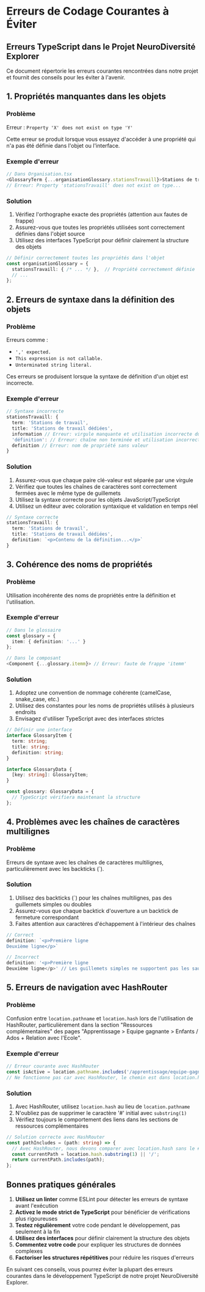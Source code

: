 # Erreurs de Codage Courantes à Éviter

## Erreurs TypeScript dans le Projet NeuroDiversité Explorer

Ce document répertorie les erreurs courantes rencontrées dans notre projet et fournit des conseils pour les éviter à l'avenir.

## 1. Propriétés manquantes dans les objets

### Problème

Erreur : `Property 'X' does not exist on type 'Y'`

Cette erreur se produit lorsque vous essayez d'accéder à une propriété qui n'a pas été définie dans l'objet ou l'interface.

### Exemple d'erreur

```typescript
// Dans Organisation.tsx
<GlossaryTerm {...organisationGlossary.stationsTravaill}>Stations de travail</GlossaryTerm>
// Erreur: Property 'stationsTravaill' does not exist on type...
```

### Solution

1. Vérifiez l'orthographe exacte des propriétés (attention aux fautes de frappe)
2. Assurez-vous que toutes les propriétés utilisées sont correctement définies dans l'objet source
3. Utilisez des interfaces TypeScript pour définir clairement la structure des objets

```typescript
// Définir correctement toutes les propriétés dans l'objet
const organisationGlossary = {
  stationsTravaill: { /* ... */ },  // Propriété correctement définie
  // ...
};
```

## 2. Erreurs de syntaxe dans la définition des objets

### Problème

Erreurs comme : 
- `',' expected.`
- `This expression is not callable.`
- `Unterminated string literal.`

Ces erreurs se produisent lorsque la syntaxe de définition d'un objet est incorrecte.

### Exemple d'erreur

```typescript
// Syntaxe incorrecte
stationsTravaill: {
  term: 'Stations de travail',
  title: 'Stations de travail dédiées',
  information // Erreur: virgule manquante et utilisation incorrecte du raccourci de propriété
  'définition': // Erreur: chaîne non terminée et utilisation incorrecte des guillemets
  definition // Erreur: nom de propriété sans valeur
}
```

### Solution

1. Assurez-vous que chaque paire clé-valeur est séparée par une virgule
2. Vérifiez que toutes les chaînes de caractères sont correctement fermées avec le même type de guillemets
3. Utilisez la syntaxe correcte pour les objets JavaScript/TypeScript
4. Utilisez un éditeur avec coloration syntaxique et validation en temps réel

```typescript
// Syntaxe correcte
stationsTravaill: {
  term: 'Stations de travail',
  title: 'Stations de travail dédiées',
  definition: `<p>Contenu de la définition...</p>`
}
```

## 3. Cohérence des noms de propriétés

### Problème

Utilisation incohérente des noms de propriétés entre la définition et l'utilisation.

### Exemple d'erreur

```typescript
// Dans le glossaire
const glossary = {
  item: { definition: '...' }
};

// Dans le composant
<Component {...glossary.itemm}> // Erreur: faute de frappe 'itemm'
```

### Solution

1. Adoptez une convention de nommage cohérente (camelCase, snake_case, etc.)
2. Utilisez des constantes pour les noms de propriétés utilisés à plusieurs endroits
3. Envisagez d'utiliser TypeScript avec des interfaces strictes

```typescript
// Définir une interface
interface GlossaryItem {
  term: string;
  title: string;
  definition: string;
}

interface GlossaryData {
  [key: string]: GlossaryItem;
}

const glossary: GlossaryData = {
  // TypeScript vérifiera maintenant la structure
};
```

## 4. Problèmes avec les chaînes de caractères multilignes

### Problème

Erreurs de syntaxe avec les chaînes de caractères multilignes, particulièrement avec les backticks (\`).

### Solution

1. Utilisez des backticks (\`) pour les chaînes multilignes, pas des guillemets simples ou doubles
2. Assurez-vous que chaque backtick d'ouverture a un backtick de fermeture correspondant
3. Faites attention aux caractères d'échappement à l'intérieur des chaînes

```typescript
// Correct
definition: `<p>Première ligne
Deuxième ligne</p>`

// Incorrect
definition: '<p>Première ligne
Deuxième ligne</p>' // Les guillemets simples ne supportent pas les sauts de ligne
```

## 5. Erreurs de navigation avec HashRouter

### Problème

Confusion entre `location.pathname` et `location.hash` lors de l'utilisation de HashRouter, particulièrement dans la section "Ressources complémentaires" des pages "Apprentissage > Equipe gagnante > Enfants / Ados + Relation avec l'Ecole".

### Exemple d'erreur

```typescript
// Erreur courante avec HashRouter
const isActive = location.pathname.includes('/apprentissage/equipe-gagnante');
// Ne fonctionne pas car avec HashRouter, le chemin est dans location.hash, pas dans location.pathname
```

### Solution

1. Avec HashRouter, utilisez `location.hash` au lieu de `location.pathname`
2. N'oubliez pas de supprimer le caractère '#' initial avec `substring(1)`
3. Vérifiez toujours le comportement des liens dans les sections de ressources complémentaires

```typescript
// Solution correcte avec HashRouter
const pathIncludes = (path: string) => {
  // Avec HashRouter, nous devons comparer avec location.hash sans le # initial
  const currentPath = location.hash.substring(1) || '/';
  return currentPath.includes(path);
};
```

## Bonnes pratiques générales

1. **Utilisez un linter** comme ESLint pour détecter les erreurs de syntaxe avant l'exécution
2. **Activez le mode strict de TypeScript** pour bénéficier de vérifications plus rigoureuses
3. **Testez régulièrement** votre code pendant le développement, pas seulement à la fin
4. **Utilisez des interfaces** pour définir clairement la structure des objets
5. **Commentez votre code** pour expliquer les structures de données complexes
6. **Factoriser les structures répétitives** pour réduire les risques d'erreurs

En suivant ces conseils, vous pourrez éviter la plupart des erreurs courantes dans le développement TypeScript de notre projet NeuroDiversité Explorer.
